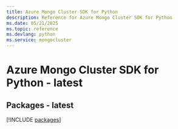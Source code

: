 ```yaml
---
title: Azure Mongo Cluster SDK for Python
description: Reference for Azure Mongo Cluster SDK for Python
ms.date: 05/21/2025
ms.topic: reference
ms.devlang: python
ms.service: mongocluster
---
```

# Azure Mongo Cluster SDK for Python - latest
## Packages - latest
[!INCLUDE [packages](mongo-cluster-index.md)]